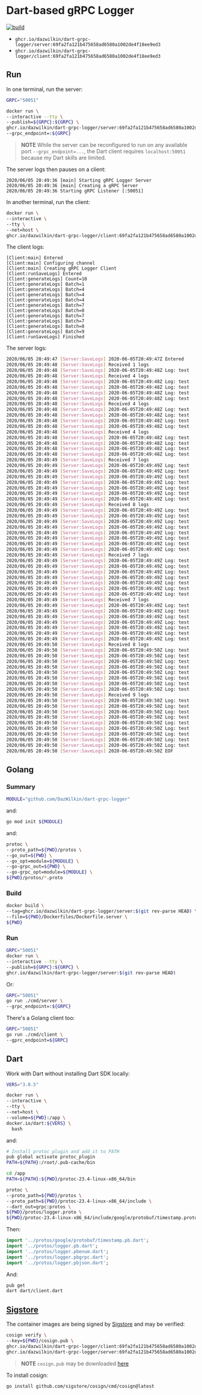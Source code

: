 # Dart-based gRPC Logger

[![build](https://github.com/DazWilkin/dart-grpc-logger/actions/workflows/build.yml/badge.svg)](https://github.com/DazWilkin/dart-grpc-logger/actions/workflows/build.yml)

+ `ghcr.io/dazwilkin/dart-grpc-logger/server:69fa2fa121b475658ad6580a1002de4f18ee9ed3`
+ `ghcr.io/dazwilkin/dart-grpc-logger/client:69fa2fa121b475658ad6580a1002de4f18ee9ed3`

## Run

In one terminal, run the server:

```bash
GRPC="50051"

docker run \
--interactive --tty \
--publish=${GRPC}:${GRPC} \
ghcr.io/dazwilkin/dart-grpc-logger/server:69fa2fa121b475658ad6580a1002de4f18ee9ed3 \
--grpc_endpoint=:${GRPC}
```

> **NOTE** While the server can be reconfigured to run on any available port `--grpc_endpoint=...`, the Dart client requires `localhost:50051` because my Dart skills are limited.

The server logs then pauses on a client:

```
2020/06/05 20:49:36 [main] Starting gRPC Logger Server
2020/06/05 20:49:36 [main] Creating a gRPC Server
2020/06/05 20:49:36 Starting gRPC Listener [:50051]
```

In another terminal, run the client:

```bash
docker run \
--interactive \
--tty \
--net=host \
ghcr.io/dazwilkin/dart-grpc-logger/client:69fa2fa121b475658ad6580a1002de4f18ee9ed3
```

The client logs:

```
[Client:main] Entered
[Client:main] Configuring channel
[Client:main] Creating gRPC Logger Client
[Client:runSaveLogs] Entered
[Client:generateLogs] Count=10
[Client:generateLogs] Batch=1
[Client:generateLogs] Batch=4
[Client:generateLogs] Batch=4
[Client:generateLogs] Batch=4
[Client:generateLogs] Batch=7
[Client:generateLogs] Batch=8
[Client:generateLogs] Batch=7
[Client:generateLogs] Batch=7
[Client:generateLogs] Batch=8
[Client:generateLogs] Batch=9
[Client:runSaveLogs] Finished
```

The server logs:

```bash
2020/06/05 20:49:47 [Server:SaveLogs] 2020-06-05T20:49:47Z Entered
2020/06/05 20:49:48 [Server:SaveLogs] Received 1 logs
2020/06/05 20:49:48 [Server:SaveLogs] 2020-06-05T20:49:48Z Log: test
2020/06/05 20:49:48 [Server:SaveLogs] Received 4 logs
2020/06/05 20:49:48 [Server:SaveLogs] 2020-06-05T20:49:48Z Log: test
2020/06/05 20:49:48 [Server:SaveLogs] 2020-06-05T20:49:48Z Log: test
2020/06/05 20:49:48 [Server:SaveLogs] 2020-06-05T20:49:48Z Log: test
2020/06/05 20:49:48 [Server:SaveLogs] 2020-06-05T20:49:48Z Log: test
2020/06/05 20:49:48 [Server:SaveLogs] Received 4 logs
2020/06/05 20:49:48 [Server:SaveLogs] 2020-06-05T20:49:48Z Log: test
2020/06/05 20:49:48 [Server:SaveLogs] 2020-06-05T20:49:48Z Log: test
2020/06/05 20:49:48 [Server:SaveLogs] 2020-06-05T20:49:48Z Log: test
2020/06/05 20:49:48 [Server:SaveLogs] 2020-06-05T20:49:48Z Log: test
2020/06/05 20:49:48 [Server:SaveLogs] Received 4 logs
2020/06/05 20:49:48 [Server:SaveLogs] 2020-06-05T20:49:48Z Log: test
2020/06/05 20:49:48 [Server:SaveLogs] 2020-06-05T20:49:48Z Log: test
2020/06/05 20:49:48 [Server:SaveLogs] 2020-06-05T20:49:48Z Log: test
2020/06/05 20:49:48 [Server:SaveLogs] 2020-06-05T20:49:48Z Log: test
2020/06/05 20:49:49 [Server:SaveLogs] Received 7 logs
2020/06/05 20:49:49 [Server:SaveLogs] 2020-06-05T20:49:49Z Log: test
2020/06/05 20:49:49 [Server:SaveLogs] 2020-06-05T20:49:49Z Log: test
2020/06/05 20:49:49 [Server:SaveLogs] 2020-06-05T20:49:49Z Log: test
2020/06/05 20:49:49 [Server:SaveLogs] 2020-06-05T20:49:49Z Log: test
2020/06/05 20:49:49 [Server:SaveLogs] 2020-06-05T20:49:49Z Log: test
2020/06/05 20:49:49 [Server:SaveLogs] 2020-06-05T20:49:49Z Log: test
2020/06/05 20:49:49 [Server:SaveLogs] 2020-06-05T20:49:49Z Log: test
2020/06/05 20:49:49 [Server:SaveLogs] Received 8 logs
2020/06/05 20:49:49 [Server:SaveLogs] 2020-06-05T20:49:49Z Log: test
2020/06/05 20:49:49 [Server:SaveLogs] 2020-06-05T20:49:49Z Log: test
2020/06/05 20:49:49 [Server:SaveLogs] 2020-06-05T20:49:49Z Log: test
2020/06/05 20:49:49 [Server:SaveLogs] 2020-06-05T20:49:49Z Log: test
2020/06/05 20:49:49 [Server:SaveLogs] 2020-06-05T20:49:49Z Log: test
2020/06/05 20:49:49 [Server:SaveLogs] 2020-06-05T20:49:49Z Log: test
2020/06/05 20:49:49 [Server:SaveLogs] 2020-06-05T20:49:49Z Log: test
2020/06/05 20:49:49 [Server:SaveLogs] 2020-06-05T20:49:49Z Log: test
2020/06/05 20:49:49 [Server:SaveLogs] Received 7 logs
2020/06/05 20:49:49 [Server:SaveLogs] 2020-06-05T20:49:49Z Log: test
2020/06/05 20:49:49 [Server:SaveLogs] 2020-06-05T20:49:49Z Log: test
2020/06/05 20:49:49 [Server:SaveLogs] 2020-06-05T20:49:49Z Log: test
2020/06/05 20:49:49 [Server:SaveLogs] 2020-06-05T20:49:49Z Log: test
2020/06/05 20:49:49 [Server:SaveLogs] 2020-06-05T20:49:49Z Log: test
2020/06/05 20:49:49 [Server:SaveLogs] 2020-06-05T20:49:49Z Log: test
2020/06/05 20:49:49 [Server:SaveLogs] 2020-06-05T20:49:49Z Log: test
2020/06/05 20:49:49 [Server:SaveLogs] Received 7 logs
2020/06/05 20:49:49 [Server:SaveLogs] 2020-06-05T20:49:49Z Log: test
2020/06/05 20:49:49 [Server:SaveLogs] 2020-06-05T20:49:49Z Log: test
2020/06/05 20:49:49 [Server:SaveLogs] 2020-06-05T20:49:49Z Log: test
2020/06/05 20:49:49 [Server:SaveLogs] 2020-06-05T20:49:49Z Log: test
2020/06/05 20:49:49 [Server:SaveLogs] 2020-06-05T20:49:49Z Log: test
2020/06/05 20:49:49 [Server:SaveLogs] 2020-06-05T20:49:49Z Log: test
2020/06/05 20:49:49 [Server:SaveLogs] 2020-06-05T20:49:49Z Log: test
2020/06/05 20:49:50 [Server:SaveLogs] Received 8 logs
2020/06/05 20:49:50 [Server:SaveLogs] 2020-06-05T20:49:50Z Log: test
2020/06/05 20:49:50 [Server:SaveLogs] 2020-06-05T20:49:50Z Log: test
2020/06/05 20:49:50 [Server:SaveLogs] 2020-06-05T20:49:50Z Log: test
2020/06/05 20:49:50 [Server:SaveLogs] 2020-06-05T20:49:50Z Log: test
2020/06/05 20:49:50 [Server:SaveLogs] 2020-06-05T20:49:50Z Log: test
2020/06/05 20:49:50 [Server:SaveLogs] 2020-06-05T20:49:50Z Log: test
2020/06/05 20:49:50 [Server:SaveLogs] 2020-06-05T20:49:50Z Log: test
2020/06/05 20:49:50 [Server:SaveLogs] 2020-06-05T20:49:50Z Log: test
2020/06/05 20:49:50 [Server:SaveLogs] Received 9 logs
2020/06/05 20:49:50 [Server:SaveLogs] 2020-06-05T20:49:50Z Log: test
2020/06/05 20:49:50 [Server:SaveLogs] 2020-06-05T20:49:50Z Log: test
2020/06/05 20:49:50 [Server:SaveLogs] 2020-06-05T20:49:50Z Log: test
2020/06/05 20:49:50 [Server:SaveLogs] 2020-06-05T20:49:50Z Log: test
2020/06/05 20:49:50 [Server:SaveLogs] 2020-06-05T20:49:50Z Log: test
2020/06/05 20:49:50 [Server:SaveLogs] 2020-06-05T20:49:50Z Log: test
2020/06/05 20:49:50 [Server:SaveLogs] 2020-06-05T20:49:50Z Log: test
2020/06/05 20:49:50 [Server:SaveLogs] 2020-06-05T20:49:50Z Log: test
2020/06/05 20:49:50 [Server:SaveLogs] 2020-06-05T20:49:50Z Log: test
2020/06/05 20:49:50 [Server:SaveLogs] 2020-06-05T20:49:50Z EOF
```

## Golang

### Summary

```bash
MODULE="github.com/DazWilkin/dart-grpc-logger"
```

and:

```bash
go mod init ${MODULE}
```

and:

```bash
protoc \
--proto_path=${PWD}/protos \
--go_out=${PWD} \
--go_opt=module=${MODULE} \
--go-grpc_out=${PWD} \
--go-grpc_opt=module=${MODULE} \
${PWD}/protos/*.proto
```

### Build

```bash
docker build \
--tag=ghcr.io/dazwilkin/dart-grpc-logger/server:$(git rev-parse HEAD) \
--file=${PWD}/Dockerfiles/Dockerfile.server \
${PWD}
```

### Run

```bash
GRPC="50051"
docker run \
--interactive --tty \
--publish=${GRPC}:${GRPC} \
ghcr.io/dazwilkin/dart-grpc-logger/server:$(git rev-parse HEAD)
```

Or:

```bash
GRPC="50051"
go run ./cmd/server \
--grpc_endpoint=:${GRPC}
```

There's a Golang client too:

```bash
GRPC="50051"
go run ./cmd/client \
--gprc_endpoint=${GRPC}
```

## Dart

Work with Dart without installing Dart SDK locally:

```bash
VERS="3.0.5"

docker run \
--interactive \
--tty \
--net=host \
--volume=${PWD}:/app \
docker.io/dart:${VERS} \
  bash
```

and:

```bash
# Install protoc plugin and add it to PATH
pub global activate protoc_plugin
PATH=${PATH}:/root/.pub-cache/bin

cd /app
PATH=${PATH}:${PWD}/protoc-23.4-linux-x86_64/bin

protoc \
--proto_path=${PWD}/protos \
--proto_path=${PWD}/protoc-23.4-linux-x86_64/include \
--dart_out=grpc:protos \
${PWD}/protos/logger.proto \
${PWD}/protoc-23.4-linux-x86_64/include/google/protobuf/timestamp.proto
```

Then:

```dart
import '../protos/google/protobuf/timestamp.pb.dart';
import '../protos/logger.pb.dart';
import '../protos/logger.pbenum.dart';
import '../protos/logger.pbgrpc.dart';
import '../protos/logger.pbjson.dart';
```

And:

```bash
pub get
dart dart/client.dart
```

## [Sigstore](https://www.sigstore.dev/)

The container images are being signed by [Sigstore](https://www.sigstore.dev) and may be verified:
```bash
cosign verify \
--key=${PWD}/cosign.pub \
ghcr.io/dazwilkin/dart-grpc-logger/client:69fa2fa121b475658ad6580a1002de4f18ee9ed3 \
ghcr.io/dazwilkin/dart-grpc-logger/server:69fa2fa121b475658ad6580a1002de4f18ee9ed3
```

> **NOTE** `cosign.pub` may be downloaded [here](/cosign.pub)

To install cosign:
```bash
go install github.com/sigstore/cosign/cmd/cosign@latest
```
